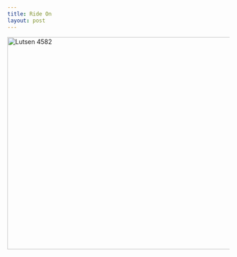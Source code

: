 ```yaml
---
title: Ride On
layout: post
---
```

<a title="Lutsen 4582" href="https://www.flickr.com/photos/tcob/2291966603/in/set-72157603985103374/" data-flickr-embed="true" data-header="true" data-footer="true"><img loading="lazy" src="https://farm3.staticflickr.com/2369/2291966603_5919f824f4_z.jpg" alt="Lutsen 4582" width="640" height="480" /></a>